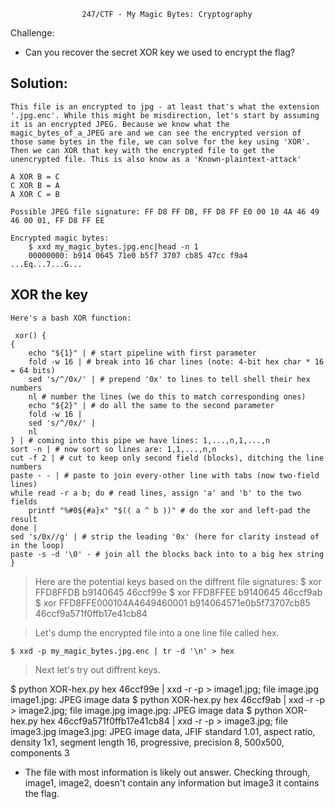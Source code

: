                     247/CTF - My Magic Bytes: Cryptography

Challenge:
- Can you recover the secret XOR key we used to encrypt the flag?

Solution:
---------
    
    This file is an encrypted to jpg - at least that's what the extension '.jpg.enc'. While this might be misdirection, let's start by assuming it is an encrypted JPEG. Because we know what the magic_bytes_of_a_JPEG are and we can see the encrypted version of those same bytes in the file, we can solve for the key using 'XOR'. Then we can XOR that key with the encrypted file to get the unencrypted file. This is also know as a 'Known-plaintext-attack'

    A XOR B = C
    C XOR B = A
    A XOR C = B

    Possible JPEG file signature: FF D8 FF DB, FF D8 FF E0 00 10 4A 46 49 46 00 01, FF D8 FF EE

    Encrypted magic bytes:
        $ xxd my_magic_bytes.jpg.enc|head -n 1
        00000000: b914 0645 71e0 b5f7 3707 cb85 47cc f9a4  ...Eq...7...G...
    
XOR the key
------------

    Here's a bash XOR function:

     xor() {
    {
        echo "${1}" | # start pipeline with first parameter
        fold -w 16 | # break into 16 char lines (note: 4-bit hex char * 16 = 64 bits)
        sed 's/^/0x/' | # prepend '0x' to lines to tell shell their hex numbers
        nl # number the lines (we do this to match corresponding ones)
        echo "${2}" | # do all the same to the second parameter
        fold -w 16 | 
        sed 's/^/0x/' | 
        nl
    } | # coming into this pipe we have lines: 1,...,n,1,...,n 
    sort -n | # now sort so lines are: 1,1,...,n,n
    cut -f 2 | # cut to keep only second field (blocks), ditching the line numbers
    paste - - | # paste to join every-other line with tabs (now two-field lines)
    while read -r a b; do # read lines, assign 'a' and 'b' to the two fields 
        printf "%#0${#a}x" "$(( a ^ b ))" # do the xor and left-pad the result
    done |
    sed 's/0x//g' | # strip the leading '0x' (here for clarity instead of in the loop)
    paste -s -d '\0' - # join all the blocks back into to a big hex string
    }

> Here are the potential keys based on the diffrent file signatures:
$ xor FFD8FFDB b9140645
46ccf99e
$ xor FFD8FFEE b9140645
46ccf9ab
$ xor FFD8FFE000104A4649460001 b914064571e0b5f73707cb85
46ccf9a571f0ffb17e41cb84

> Let's dump the encrypted file into a one line file called hex.
    
    $ xxd -p my_magic_bytes.jpg.enc | tr -d '\n' > hex

> Next let's try out diffrent keys.

$ python XOR-hex.py hex 46ccf99e | xxd -r -p > image1.jpg; file image.jpg
image1.jpg: JPEG image data
$ python XOR-hex.py hex 46ccf9ab | xxd -r -p > image2.jpg; file image.jpg
image.jpg: JPEG image data
$ python XOR-hex.py hex 46ccf9a571f0ffb17e41cb84 | xxd -r -p > image3.jpg; file image3.jpg
image3.jpg: JPEG image data, JFIF standard 1.01, aspect ratio, density 1x1, segment length 16, progressive, precision 8, 500x500, components 3

- The file with most information is likely out answer. Checking through, image1, image2, doesn't contain any information but image3 it contains the flag.
 
  
 